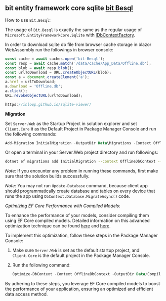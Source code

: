 ﻿## bit entity framework core sqlite [bit Besql](https://bitplatform.dev/besql)

How to use `Bit.Besql`:

The usage of `Bit.Besql` is exactly the same as the regular usage of `Microsoft.EntityFrameworkCore.Sqlite` with [IDbContextFactory](https://learn.microsoft.com/en-us/aspnet/core/blazor/blazor-ef-core?view=aspnetcore-9.0#new-dbcontext-instances).

In order to download sqlite db file from browser cache storage in blazor WebAssembly run the followings in browser console:
```js
const cache = await caches.open('bit-Besql');
const resp = await cache.match('/data/cache/App_Data/Offline.db');
const blob = await resp.blob();
const urlToDownload = URL.createObjectURL(blob);
const a = document.createElement('a');
a.href = urlToDownload;
a.download = 'Offline.db';
a.click();
URL.revokeObjectURL(urlToDownload);

https://inloop.github.io/sqlite-viewer/
```

**Migration**

Set `Server.Web` as the Startup Project in solution explorer and set `Client.Core` it as the Default Project in Package Manager Console and run the following commands:
```powershell
Add-Migration InitialMigration -OutputDir Data\Migrations -Context OfflineDbContext -Verbose
```
Or open a terminal in your Server.Web project directory and run followings:
```bash
dotnet ef migrations add InitialMigration --context OfflineDbContext --output-dir Data/Migrations --project ../Client/Boilerplate.Client.Core/Boilerplate.Client.Core.csproj --verbose
```

*Note*: If you encounter any problem in running these commands, first make sure that the solution builds successfully.

*Note*: You may not run `Update-Database` command, because client app should programmatically create database and tables on every device that runs the app using `DbContext.Database.MigrateAsync()` code.

*Optimizing EF Core Performance with Compiled Models:*

To enhance the performance of your models, consider compiling them using EF Core compiled models. Detailed information on this advanced optimization technique can be found [here](https://learn.microsoft.com/en-us/ef/core/performance/advanced-performance-topics?tabs=with-di%2Cexpression-api-with-constant#compiled-models) and [here](https://learn.microsoft.com/en-us/ef/core/cli/dotnet#dotnet-ef-dbcontext-optimize).

To implement this optimization, follow these steps in the Package Manager Console:

1. Make sure `Server.Web` is set as the default startup project, and `Client.Core` is the default project in the Package Manager Console.

2. Run the following command:

    ```powershell
    Optimize-DbContext -Context OfflineDbContext -OutputDir Data/CompiledModel -Namespace Boilerplate.Client.Core.Data
    ```

By adhering to these steps, you leverage EF Core compiled models to boost the performance of your application, ensuring an optimized and efficient data access method.